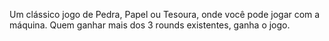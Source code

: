 Um clássico jogo de Pedra, Papel ou Tesoura, onde você pode jogar com a máquina. Quem ganhar mais dos 3 rounds existentes, ganha o jogo.
